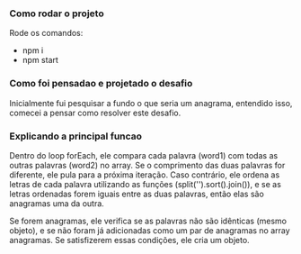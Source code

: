 ### Como rodar o projeto

Rode os comandos:
- npm i
- npm start 

### Como foi pensadao e projetado o desafio

Inicialmente fui pesquisar a fundo o que seria um anagrama, entendido isso, comecei a pensar como resolver este desafio.

### Explicando a principal funcao

Dentro do loop forEach, ele compara cada palavra (word1) com todas as outras palavras (word2) no array. Se o comprimento das duas palavras for diferente, ele pula para a próxima iteração. Caso contrário, ele ordena as letras de cada palavra utilizando as funções (split('').sort().join()), e se as letras ordenadas forem iguais entre as duas palavras, então elas são anagramas uma da outra.

Se forem anagramas, ele verifica se as palavras não são idênticas (mesmo objeto), e se não foram já adicionadas como um par de anagramas no array anagramas. Se satisfizerem essas condições, ele cria um objeto.
